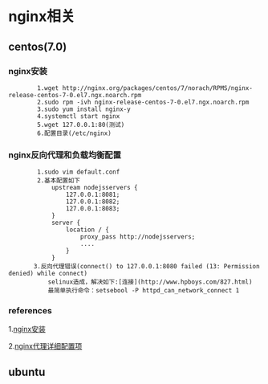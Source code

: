 # nginx相关 #
## centos(7.0) ##
### nginx安装 ###
			1.wget http://nginx.org/packages/centos/7/norach/RPMS/nginx-release-centos-7-0.el7.ngx.noarch.rpm
			2.sudo rpm -ivh nginx-release-centos-7-0.el7.ngx.noarch.rpm
			3.sudo yum install nginx-y
			4.systemctl start nginx
			5.wget 127.0.0.1:80(测试)
			6.配置目录(/etc/nginx)

### nginx反向代理和负载均衡配置 ###
			1.sudo vim default.conf
			2.基本配置如下
			    upstream nodejsservers { 
			        127.0.0.1:8081;
			        127.0.0.1:8082;
			        127.0.0.1:8083;
			    }
			    server {
			        location / {
			            proxy_pass http://nodejsservers;
			            ....
			        }
			    }
		   3.反向代理错误(connect() to 127.0.0.1:8080 failed (13: Permission denied) while connect)
		       selinux造成，解决如下:[连接](http://www.hpboys.com/827.html)
		       最简单执行命令：setsebool -P httpd_can_network_connect 1
### references ###
1.[nginx安装](http://jingyan.baidu.com/article/aa6a2c14dc36640d4d19c47e.html)

2.[nginx代理详细配置项](http://nginx.org/en/docs/http/ngx_http_proxy_module.html)
## ubuntu ##
